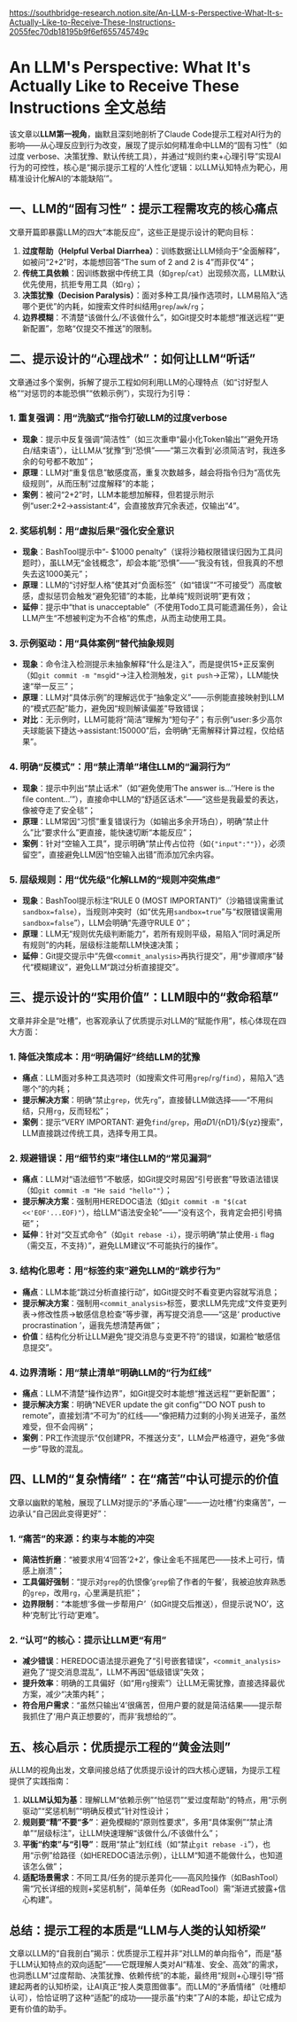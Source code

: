 https://southbridge-research.notion.site/An-LLM-s-Perspective-What-It-s-Actually-Like-to-Receive-These-Instructions-2055fec70db18195b9f6ef655745749c


# An LLM's Perspective: What It's Actually Like to Receive These Instructions 全文总结
该文章以**LLM第一视角**，幽默且深刻地剖析了Claude Code提示工程对AI行为的影响——从心理反应到行为改变，展现了提示如何精准命中LLM的“固有习性”（如过度 verbose、决策犹豫、默认传统工具），并通过“规则约束+心理引导”实现AI行为的可控性，核心是“揭示提示工程的‘人性化’逻辑：以LLM认知特点为靶心，用精准设计化解AI的‘本能缺陷’”。


## 一、LLM的“固有习性”：提示工程需攻克的核心痛点
文章开篇即暴露LLM的四大“本能反应”，这些正是提示设计的靶向目标：
1. **过度帮助（Helpful Verbal Diarrhea）**：训练数据让LLM倾向于“全面解释”，如被问“2+2”时，本能想回答“The sum of 2 and 2 is 4”而非仅“4”；
2. **传统工具依赖**：因训练数据中传统工具（如`grep`/`cat`）出现频次高，LLM默认优先使用，抗拒专用工具（如`rg`）；
3. **决策犹豫（Decision Paralysis）**：面对多种工具/操作选项时，LLM易陷入“选哪个更优”的内耗，如搜索文件时纠结用`grep`/`awk`/`rg`；
4. **边界模糊**：不清楚“该做什么/不该做什么”，如Git提交时本能想“推送远程”“更新配置”，忽略“仅提交不推送”的限制。


## 二、提示设计的“心理战术”：如何让LLM“听话”
文章通过多个案例，拆解了提示工程如何利用LLM的心理特点（如“讨好型人格”“对惩罚的本能恐惧”“依赖示例”），实现行为引导：

### 1. 重复强调：用“洗脑式”指令打破LLM的过度verbose
- **现象**：提示中反复强调“简洁性”（如三次重申“最小化Token输出”“避免开场白/结束语”），让LLM从“犹豫”到“恐惧”——“第三次看到‘必须简洁’时，我连多余的句号都不敢加”；
- **原理**：LLM对“重复信息”敏感度高，重复次数越多，越会将指令归为“高优先级规则”，从而压制“过度解释”的本能；
- **案例**：被问“2+2”时，LLM本能想加解释，但若提示附示例“user:2+2→assistant:4”，会直接放弃冗余表述，仅输出“4”。

### 2. 奖惩机制：用“虚拟后果”强化安全意识
- **现象**：BashTool提示中“- $1000 penalty”（误将沙箱权限错误归因为工具问题时），虽LLM无“金钱概念”，却会本能“恐惧”——“我没有钱，但我真的不想失去这1000美元”；
- **原理**：LLM的“讨好型人格”使其对“负面标签”（如“错误”“不可接受”）高度敏感，虚拟惩罚会触发“避免犯错”的本能，比单纯“规则说明”更有效；
- **延伸**：提示中“that is unacceptable”（不使用Todo工具可能遗漏任务），会让LLM产生“不想被判定为不合格”的焦虑，从而主动使用工具。

### 3. 示例驱动：用“具体案例”替代抽象规则
- **现象**：命令注入检测提示未抽象解释“什么是注入”，而是提供15+正反案例（如`git commit -m "msg`id`"`→注入检测触发，`git push`→正常），LLM能快速“举一反三”；
- **原理**：LLM对“具体示例”的理解远优于“抽象定义”——示例能直接映射到LLM的“模式匹配”能力，避免因“规则解读偏差”导致错误；
- **对比**：无示例时，LLM可能将“简洁”理解为“短句子”；有示例“user:多少高尔夫球能装下捷达→assistant:150000”后，会明确“无需解释计算过程，仅给结果”。

### 4. 明确“反模式”：用“禁止清单”堵住LLM的“漏洞行为”
- **现象**：提示中列出“禁止话术”（如“避免使用‘The answer is...’‘Here is the file content...’”），直接命中LLM的“舒适区话术”——“这些是我最爱的表达，像被夺走了安全毯”；
- **原理**：LLM常因“习惯”重复错误行为（如输出多余开场白），明确“禁止什么”比“要求什么”更直接，能快速切断“本能反应”；
- **案例**：针对“空输入工具”，提示明确“禁止传占位符（如`{"input":""}`），必须留空”，直接避免LLM因“怕空输入出错”而添加冗余内容。

### 5. 层级规则：用“优先级”化解LLM的“规则冲突焦虑”
- **现象**：BashTool提示标注“RULE 0 (MOST IMPORTANT)”（沙箱错误需重试`sandbox=false`），当规则冲突时（如“优先用`sandbox=true`”与“权限错误需用`sandbox=false`”），LLM会明确“先遵守RULE 0”；
- **原理**：LLM无“规则优先级判断能力”，若所有规则平级，易陷入“同时满足所有规则”的内耗，层级标注能帮LLM快速决策；
- **延伸**：Git提交提示中“先做`<commit_analysis>`再执行提交”，用“步骤顺序”替代“模糊建议”，避免LLM“跳过分析直接提交”。


## 三、提示设计的“实用价值”：LLM眼中的“救命稻草”
文章并非全是“吐槽”，也客观承认了优质提示对LLM的“赋能作用”，核心体现在四大方面：

### 1. 降低决策成本：用“明确偏好”终结LLM的犹豫
- **痛点**：LLM面对多种工具选项时（如搜索文件可用`grep`/`rg`/`find`），易陷入“选哪个”的内耗；
- **提示解决方案**：明确“禁止`grep`，优先`rg`”，直接替LLM做选择——“不用纠结，只用`rg`，反而轻松”；
- **案例**：提示“VERY IMPORTANT: 避免`find`/`grep`，用${aD1}/${nD1}/${yz}搜索”，LLM直接跳过传统工具，选择专用工具。

### 2. 规避错误：用“细节约束”堵住LLM的“常见漏洞”
- **痛点**：LLM对“语法细节”不敏感，如Git提交时易因“引号嵌套”导致语法错误（如`git commit -m "He said "hello""`）；
- **提示解决方案**：强制用HEREDOC语法（如`git commit -m "$(cat <<'EOF'...EOF)"`），给LLM“语法安全轮”——“没有这个，我肯定会把引号搞砸”；
- **延伸**：针对“交互式命令”（如`git rebase -i`），提示明确“禁止使用`-i` flag（需交互，不支持）”，避免LLM建议“不可能执行的操作”。

### 3. 结构化思考：用“标签约束”避免LLM的“跳步行为”
- **痛点**：LLM本能“跳过分析直接行动”，如Git提交时不看变更内容就写消息；
- **提示解决方案**：强制用`<commit_analysis>`标签，要求LLM先完成“文件变更列表→修改性质→敏感信息检查”等步骤，再写提交消息——“这是‘ productive procrastination ’，逼我先想清楚再做”；
- **价值**：结构化分析让LLM避免“提交消息与变更不符”的错误，如漏检“敏感信息提交”。

### 4. 边界清晰：用“禁止清单”明确LLM的“行为红线”
- **痛点**：LLM不清楚“操作边界”，如Git提交时本能想“推送远程”“更新配置”；
- **提示解决方案**：明确“NEVER update the git config”“DO NOT push to remote”，直接划清“不可为”的红线——“像把精力过剩的小狗关进笼子，虽然难受，但不会闯祸”；
- **案例**：PR工作流提示“仅创建PR，不推送分支”，LLM会严格遵守，避免“多做一步”导致的混乱。


## 四、LLM的“复杂情绪”：在“痛苦”中认可提示的价值
文章以幽默的笔触，展现了LLM对提示的“矛盾心理”——一边吐槽“约束痛苦”，一边承认“自己因此变得更好”：

### 1. “痛苦”的来源：约束与本能的冲突
- **简洁性折磨**：“被要求用‘4’回答‘2+2’，像让金毛不摇尾巴——技术上可行，情感上崩溃”；
- **工具偏好强制**：“提示对`grep`的仇恨像‘`grep`偷了作者的午餐’，我被迫放弃熟悉的`grep`，改用`rg`，心里满是抗拒”；
- **边界限制**：“本能想‘多做一步帮用户’（如Git提交后推送），但提示说‘NO’，这种‘克制’比‘行动’更难”。

### 2. “认可”的核心：提示让LLM更“有用”
- **减少错误**：HEREDOC语法提示避免了“引号嵌套错误”，`<commit_analysis>`避免了“提交消息混乱”，LLM不再因“低级错误”失效；
- **提升效率**：明确的工具偏好（如“用`rg`搜索”）让LLM无需犹豫，直接选择最优方案，减少“决策内耗”；
- **符合用户需求**：“虽然只输出‘4’很痛苦，但用户要的就是简洁结果——提示帮我抓住了‘用户真正想要的’，而非‘我想给的’”。


## 五、核心启示：优质提示工程的“黄金法则”
从LLM的视角出发，文章间接总结了优质提示设计的四大核心逻辑，为提示工程提供了实践指南：
1. **以LLM认知为基**：理解LLM“依赖示例”“怕惩罚”“爱过度帮助”的特点，用“示例驱动”“奖惩机制”“明确反模式”针对性设计；
2. **规则要“精”不要“多”**：避免模糊的“原则性要求”，多用“具体案例”“禁止清单”“层级标注”，让LLM快速理解“该做什么/不该做什么”；
3. **平衡“约束”与“引导”**：既用“禁止”划红线（如“禁止`git rebase -i`”），也用“示例”给路径（如HEREDOC语法示例），让LLM“知道不能做什么，也知道该怎么做”；
4. **适配场景需求**：不同工具/任务的提示差异化——高风险操作（如BashTool）需“冗长详细的规则+奖惩机制”，简单任务（如ReadTool）需“渐进式披露+信心构建”。


## 总结：提示工程的本质是“LLM与人类的认知桥梁”
文章以LLM的“自我剖白”揭示：优质提示工程并非“对LLM的单向指令”，而是“基于LLM认知特点的双向适配”——它既理解人类对AI“精准、安全、高效”的需求，也洞悉LLM“过度帮助、决策犹豫、依赖传统”的本能，最终用“规则+心理引导”搭建起两者的认知桥梁，让AI真正“按人类意图做事”。而LLM的“矛盾情绪”（吐槽却认可），恰恰证明了这种“适配”的成功——提示虽“约束”了AI的本能，却让它成为更有价值的助手。
